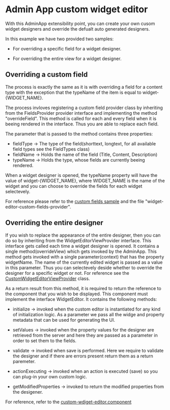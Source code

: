 # Admin App custom widget editor

With this AdminApp extensibility point, you can create your own cusom widget designers and override the defualt auto generated designers.

In this example we have two provided two samples:

* For overriding a specific field for a widget designer.

* For overriding the entire view for a widget designer.


## Overriding a custom field

The process is exactly the same as it is with overriding a field for a content type with the exception that the typeName of the item is equal to widget-{WIDGET_NAME}.

The process invloves registering a custom field provider class by inheriting from the FieldsProvider provider interface and implementing the method "overrideField". This method is called for each and every field when it is beeing rendered in the interface. Thus you are able to replace each field.

 The parameter that is passed to the method contains three properties:

* fieldType -> The type of the field(shorttext, longtext, for all available field types see the FieldTypes class)
* fieldName -> Holds the name of the field (Title, Content, Description)
* typeName -> Holds the type, whose fields are currently beeing rendered.

When a widget designer is opened, the typeName property will have the value of widget-{WIDGET_NAME}, where WIDGET_NAME is the name of the widget and you can choose to override the fields for each widget selectevely.

For reference please refer to the [custom fields sample](../custom-fields/README.md) and the file "widget-editor-custom-fields-provider".


## Overriding the entire designer

If you wish to replace the appearance of the entire designer, then you can do so by inheriting from the WidgetEditorViewProvider interface. This interface gets called each time a widget designer is opened. It contains a single method(overrideView) which gets invoked by the AdminApp. This method gets invoked with a single parameter(context) that has the property widgetName. The name of the currently edited widget is passed as a value in this parameter. Thus you can selectevely deside whether to override the designer for a specific widget or not. For reference see the [CustomWidgetEditorViewProvider](custom-editor/custom-widget-editor-view-provider.ts) class.

As a return result from this method, it is required to return the reference to the component that you wish to be displayed. This component must implement the interface WidgetEditor. It contains the following methods:

* initialize -> invoked when the custom editor is instantiated for any kind of initialization logic. As a parameter we pass all the widge and property metadata that can be used for generating the UI.

* setValues -> invoked when the property values for the designer are retrieved from the server and here they are passed as a parameter in order to set them to the fields.

* validate -> invoked when save is performed. Here we require to validate the designer and if there are errors present return them as a return paremeter.

* actionExecuting -> invoked when an action is executed (save) so you can plug-in your own custom logic.

* getModifiedProperties -> invoked to return the modified properties from the desigener.

For reference, refer to the [custom-wdiget-editor.component](custom-editor/custom-wdiget-editor.component)
